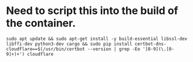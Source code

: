 # Need to script this into the build of the container.



`sudo apt update && sudo apt-get install -y build-essential libssl-dev libffi-dev python3-dev cargo && sudo pip install certbot-dns-cloudflare==$(/usr/bin/certbot --version | grep -Eo '[0-9](\.[0-9]+)+') cloudflare`
